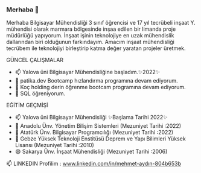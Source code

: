 ### Merhaba 👋
Merhaba Bilgisayar Mühendisliği 3 sınıf öğrencisi ve 17 yıl tecrübeli inşaat Y. mühendisi olarak marmara bölgesinde inşaa edilen bir limanda proje müdürlüğü yapıyorum. İnşaat işinin teknolojiye en uzak mühendislik dallarından biri olduğunun farkındayım. Amacım inşaat mühendisliği tecrübem ile teknolojiyi birleştirip katma değer yaratan projeler üretmek.

   GÜNCEL ÇALIŞMALAR
   - 📫 Yalova üni Bilgisayar Mühendisliğine başladım.✨2022✨
   - 🔭 patika.dev Bootcamp hızlandırma programına devam ediyorum.
   - 🌱 Koç holding derin öğrenme bootcam programına devam ediyorum.
   - 👯 SQL öğreniyorum.

   EĞİTİM GEÇMİŞİ
   - 📫 Yalova üni Bilgisayar Mühendisliği ✨Başlama Tarihi 2022✨
   - 🔭 Anadolu Ünv. Yönetim Bilişim Sistemleri (Mezuniyet Tarihi :2022)
   - 🌱 Atatürk Ünv. Bilgisayar Programcılığı  (Mezuniyet Tarihi :2022)
   - 👯 Gebze Yüksek Teknoloji Enstitüsü Deprem ve Yapı Bilimleri Yüksek Lisansı (Mezuniyet Tarihi :2010)
   - 😄 Sakarya Ünv. İnşaat Mühendisliği  (Mezuniyet Tarihi :2006)


   📫 LINKEDIN Profilim :  www.linkedin.com/in/mehmet-aydın-804b653b





<!--
**kocaeliproje/kocaeliproje** is a ✨ _special_ ✨ repository because its `README.md` (this file) appears on your GitHub profile.

Here are some ideas to get you started:

- 🔭 I’m currently working on ...
- 🌱 I’m currently learning ...
- 👯 I’m looking to collaborate on ...
- 🤔 I’m looking for help with ...
- 💬 Ask me about ...
- 📫 How to reach me: ...
- 😄 Pronouns: ...
- ⚡ Fun fact: ...
![Anurag's GitHub stats](https://github-readme-stats.vercel.app/api?username=kocaeliproje&show_icons=true)            [![Top Langs](https://github-readme-stats.vercel.app/api/top-langs/?username=kocaeliproje&layout=compact)](https://github.com/kocaeliproje/github-readme-stats)
-->
